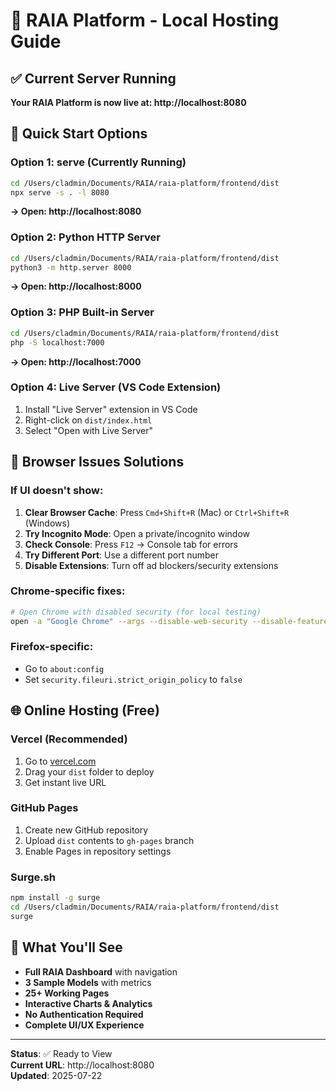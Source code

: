 # 🚀 RAIA Platform - Local Hosting Guide

## ✅ Current Server Running
**Your RAIA Platform is now live at: http://localhost:8080**

## 🎯 Quick Start Options

### Option 1: serve (Currently Running)
```bash
cd /Users/cladmin/Documents/RAIA/raia-platform/frontend/dist
npx serve -s . -l 8080
```
**→ Open: http://localhost:8080**

### Option 2: Python HTTP Server
```bash
cd /Users/cladmin/Documents/RAIA/raia-platform/frontend/dist
python3 -m http.server 8000
```
**→ Open: http://localhost:8000**

### Option 3: PHP Built-in Server
```bash
cd /Users/cladmin/Documents/RAIA/raia-platform/frontend/dist
php -S localhost:7000
```
**→ Open: http://localhost:7000**

### Option 4: Live Server (VS Code Extension)
1. Install "Live Server" extension in VS Code
2. Right-click on `dist/index.html`
3. Select "Open with Live Server"

## 🔧 Browser Issues Solutions

### If UI doesn't show:
1. **Clear Browser Cache**: Press `Cmd+Shift+R` (Mac) or `Ctrl+Shift+R` (Windows)
2. **Try Incognito Mode**: Open a private/incognito window
3. **Check Console**: Press `F12` → Console tab for errors
4. **Try Different Port**: Use a different port number
5. **Disable Extensions**: Turn off ad blockers/security extensions

### Chrome-specific fixes:
```bash
# Open Chrome with disabled security (for local testing)
open -a "Google Chrome" --args --disable-web-security --disable-features=VizDisplayCompositor --user-data-dir=/tmp/chrome_dev_test
```

### Firefox-specific:
- Go to `about:config`
- Set `security.fileuri.strict_origin_policy` to `false`

## 🌐 Online Hosting (Free)

### Vercel (Recommended)
1. Go to [vercel.com](https://vercel.com)
2. Drag your `dist` folder to deploy
3. Get instant live URL

### GitHub Pages
1. Create new GitHub repository
2. Upload `dist` contents to `gh-pages` branch
3. Enable Pages in repository settings

### Surge.sh
```bash
npm install -g surge
cd /Users/cladmin/Documents/RAIA/raia-platform/frontend/dist
surge
```

## 🎉 What You'll See
- **Full RAIA Dashboard** with navigation
- **3 Sample Models** with metrics
- **25+ Working Pages** 
- **Interactive Charts & Analytics**
- **No Authentication Required**
- **Complete UI/UX Experience**

---
**Status**: ✅ Ready to View  
**Current URL**: http://localhost:8080  
**Updated**: 2025-07-22